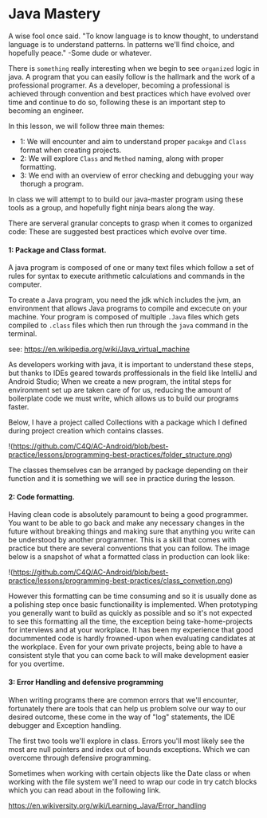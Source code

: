 # Java Mastery

A wise fool once said. "To know language is to know thought, to understand language is to understand patterns. In patterns we'll find choice, and hopefully peace." -Some dude or whatever.

There is `something` really interesting when we begin to see `organized` logic in java. A program that you can easily follow is the hallmark and the work of a professional programer. As a developer, becoming a professional is achieved through convention and best practices which have evolved over time and continue to do so, following these is an important step to becoming an engineer.

In this lesson, we will follow three main themes: 
* 1: We will encounter and aim to understand proper `pacakge` and `Class` format when creating projects.
* 2: We will explore `Class` and `Method` naming, along with proper formatting.
* 3: We end with an overview of error checking and debugging your way thorugh a program. 

In class we will attempt to to build our java-master program using these tools as a group, and hopefully fight ninja bears along the way.

There are serveral granular concepts to grasp when it comes to organized code: These are suggested best practices which evolve over time.

#### 1: Package and Class format.

A java program is composed of one or many text files which follow a set of rules for syntax to execute arithmetic calculations and commands in the computer.

To create a Java program, you need the jdk which includes the jvm, an environment that allows Java programs to compile and excecute on your machine. Your program is composed of multiple `.Java` files which gets compiled to `.class` files which then run through the `java` command in the terminal.

see: https://en.wikipedia.org/wiki/Java_virtual_machine

As developers working with java, it is important to understand these steps, but thanks to IDEs geared towards proffessionals in the field like IntelliJ and Android Studio; When we create a new program, the intital steps for environment set up are taken care of for us, reducing the amount of boilerplate code we must write, which allows us to build our programs faster.

Below, I have a project called Collections with a package which I defined during project creation which contains classes.

!(https://github.com/C4Q/AC-Android/blob/best-practice/lessons/programming-best-practices/folder_structure.png)

The classes themselves can be arranged by package depending on their function and it is something we will see in practice during the lesson.

#### 2: Code formatting.

Having clean code is absolutely paramount to being a good programmer. You want to be able to go back and make any necessary changes in the future without breaking things and making sure that anything you write can be understood by another programmer. This is a skill that comes with practice but there are several conventions that you can follow. The image below is a snapshot of what a formatted class in production can look like:


!(https://github.com/C4Q/AC-Android/blob/best-practice/lessons/programming-best-practices/class_convetion.png)

However this formatting can be time consuming and so it is usually done as a polishing step once basic functionaility is implemented. When prototyping you generally want to build as quickly as possible and so it's not expected to see this formatting all the time, the exception being take-home-projects for interviews and at your workplace. It has been my experience that good docummented code is hardly frowned-upon when evaluating candidates at the workplace. Even for your own private projects, being able to have a consistent style that you can come back to will make development easier for you overtime.

#### 3: Error Handling and defensive programming

When writing programs there are common errors that we'll encounter, fortunately there are tools that can help us problem solve our way to our desired outcome, these come in the way of "log" statements, the IDE debugger and Exception handling.

The first two tools we'll explore in class. Errors you'll most likely see the most are null pointers and index out of bounds exceptions. Which we can overcome through defensive programming.

Sometimes when working with certain objects like the Date class or when working with the file system we'll need to wrap our code in try catch blocks which you can read about in the following link.

https://en.wikiversity.org/wiki/Learning_Java/Error_handling





